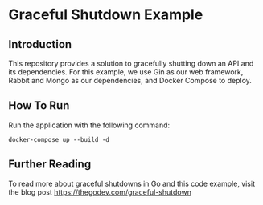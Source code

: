 # Graceful Shutdown Example

## Introduction
This repository provides a solution to gracefully shutting down an API and its dependencies. For this example, we use Gin as our web framework, Rabbit and Mongo as our dependencies, and Docker Compose to deploy.

## How To Run
Run the application with the following command:
```
docker-compose up --build -d
```

## Further Reading
To read more about graceful shutdowns in Go and this code example, visit the blog post https://thegodev.com/graceful-shutdown
